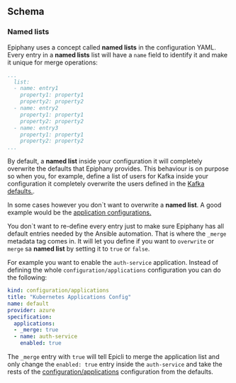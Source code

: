 ## Schema

### Named lists

Epiphany uses a concept called **named lists** in the configuration YAML. Every entry in a **named lists**  list will have a ```name``` field to identify it and make it unique for merge operations:

```yaml
...
  list:
  - name: entry1
    property1: property1
    property2: property2
  - name: entry2
    property1: property1
    property2: property2
  - name: entry3
    property1: property1
    property2: property2
...
```

By default, a **named list** inside your configuration it will completely overwrite the defaults that Epiphany provides. This behaviour is on purpose so when you, for example, define a list of users for Kafka inside your configuration it completely overwrite the users defined in the [Kafka defaults.](https://github.com/epiphany-platform/epiphany/blob/9ff9bb266cd6addf309059a8a5e7a48835daafc3/core/src/epicli/data/common/defaults/configuration/kafka.yml#L34).

In some cases however you don`t want to overwrite a **named list**. A good example would be the [application configurations.](https://github.com/epiphany-platform/epiphany/blob/develop/core/src/epicli/data/common/defaults/configuration/applications.yml)

You don`t want to re-define every entry just to make sure Epiphany has all default entries needed by the Ansible automation. That is where the ```_merge``` metadata tag comes in. It will let you define if you want to ```overwrite``` or ```merge``` sa **named list** by setting it to ```true``` or ```false```.

For example you want to enable the ```auth-service``` application. Instead of defining the whole ```configuration/applications``` configuration you can do the following:

```yaml
kind: configuration/applications
title: "Kubernetes Applications Config"
name: default
provider: azure
specification:
  applications:
  - _merge: true
  - name: auth-service
    enabled: true
```

The ```_merge``` entry with ```true``` will tell Epicli to merge the application list and only change the ```enabled: true``` entry inside the ```auth-service``` and take the rests of the [configuration/applications]((https://github.com/epiphany-platform/epiphany/blob/develop/core/src/epicli/data/common/defaults/configuration/applications.yml)) configuration from the defaults.
